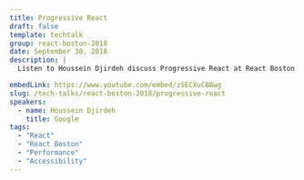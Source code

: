 ```yaml
---
title: Progressive React
draft: false
template: techtalk
group: react-boston-2018
date: September 30, 2018
description: |
  Listen to Houssein Djirdeh discuss Progressive React at React Boston 2018!

embedLink: https://www.youtube.com/embed/zSECXuCB8wg
slug: /tech-talks/react-boston-2018/progressive-react
speakers:
  - name: Houssein Djirdeh
    title: Google
tags:
  - "React"
  - "React Boston"
  - "Performance"
  - "Accessibility"
---
```

